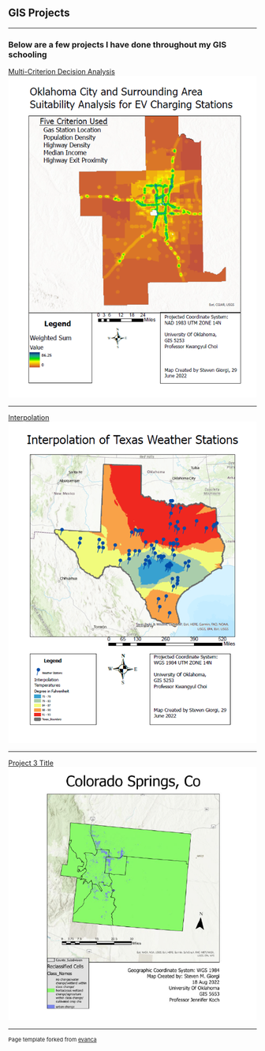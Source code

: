 ## GIS Projects

---

### Below are a few projects I have done throughout my GIS schooling

[Multi-Criterion Decision Analysis](/sample_page)
<img src="images/4.PNG?raw=true"/>

---
[Interpolation](/pdf/sample_presentation.pdf)
<img src="images/5.PNG?raw=true"/>

---
[Project 3 Title](/pdf/SGiorgi_GIS5653_Project.pdf)
<img src="images/6.PNG?raw=true"/>

---
<p style="font-size:11px">Page template forked from <a href="https://github.com/evanca/quick-portfolio">evanca</a></p>
<!-- Remove above link if you don't want to attibute -->
